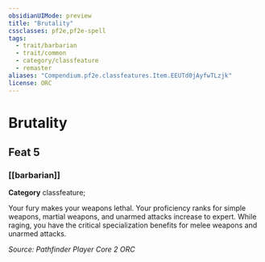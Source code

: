 ```yaml
---
obsidianUIMode: preview
title: "Brutality"
cssclasses: pf2e,pf2e-spell
tags:
  - trait/barbarian
  - trait/common
  - category/classfeature
  - remaster
aliases: "Compendium.pf2e.classfeatures.Item.EEUTd0jAyfwTLzjk"
license: ORC
---
```

# Brutality
## Feat 5
### [[barbarian]]

**Category** classfeature; 




Your fury makes your weapons lethal. Your proficiency ranks for simple weapons, martial weapons, and unarmed attacks increase to expert. While raging, you have the critical specialization benefits for melee weapons and unarmed attacks.

*Source: Pathfinder Player Core 2*
*ORC*